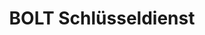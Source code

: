 ---
title: "BOLT Schlüsseldienst"
url: /duesseldorf/bolt-schluesseldienst/
shop: Schlüsseldienst
---